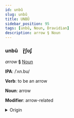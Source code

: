 ```yaml
---
id: unbû
slug: unbû
title: UNBÛ
sidebar_position: 95
tags: [unbû, Noun, Dravidian]
description: arrow § Noun
---
```


### unbû&emsp;<span kind="abugida">ɽ̃ʃʋʄ</span>

*arrow* **§** [Noun](../../tags/Noun)

**IPA**: /ˈʌn.bu/

**Verb**: to be an arrow

**Noun**: arrow

**Modifier**: arrow-related

<details>
    <summary>Origin</summary>
    Tamil அம்பு ampu [ɐmbɯ]<br/>
    <em>Dravidian Language Family</em>
</details>